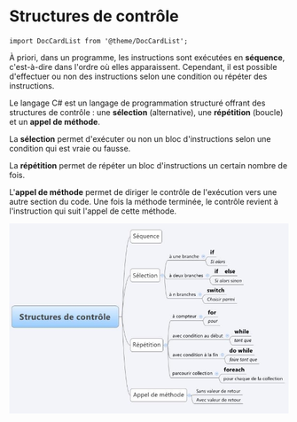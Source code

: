 # Structures de contrôle

```mdx-code-block
import DocCardList from '@theme/DocCardList';
```

À priori, dans un programme, les instructions sont exécutées en **séquence**, c'est-à-dire dans l'ordre où elles apparaissent. Cependant, il est possible d'effectuer ou non des instructions selon une condition ou répéter des instructions.

Le langage C# est un langage de programmation structuré offrant des structures de contrôle : une **sélection** (alternative), une **répétition** (boucle) et un **appel de méthode**.

La **sélection** permet d'exécuter ou non un bloc d'instructions selon une condition qui est vraie ou fausse.

La **répétition** permet de répéter un bloc d'instructions un certain nombre de fois.

L'**appel de méthode** permet de diriger le contrôle de l'exécution vers une autre section du code. Une fois la méthode terminée, le contrôle revient à l'instruction qui suit l'appel de cette méthode.

![structures de contrôle](./_structures-de-controles.jpg)

<DocCardList />
